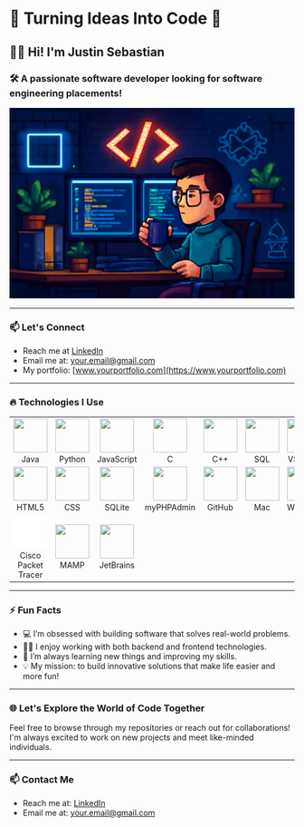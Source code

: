 # 🌟 **Turning Ideas Into Code** 🌟

## 👨‍💻 **Hi! I'm Justin Sebastian**
### 🛠 **A passionate software developer looking for software engineering placements!**
  
![Coding Animation](https://raw.githubusercontent.com/Jseb0/jseb0/refs/heads/main/ChatGPT%20Image%20May%207%2C%202025%2C%2002_54_33%20PM.png)

---

### 📫 **Let's Connect**  
- Reach me at [LinkedIn](https://www.linkedin.com/in/yourprofile)
- Email me at: [your.email@gmail.com](mailto:your.email@gmail.com)
- My portfolio: [www.yourportfolio.com](https://www.yourportfolio.com)

---

### 🔥 **Technologies I Use**

<table align="center">
  <tr>
    <td align="center" width="100">
      <img src="https://skillicons.dev/icons?i=java" width="60" height="60"><br>Java
    </td>
    <td align="center" width="100">
      <img src="https://skillicons.dev/icons?i=python" width="60" height="60"><br>Python
    </td>
    <td align="center" width="100">
      <img src="https://skillicons.dev/icons?i=javascript" width="60" height="60"><br>JavaScript
    </td>
    <td align="center" width="100">
      <img src="https://skillicons.dev/icons?i=c" width="60" height="60"><br>C
    </td>
    <td align="center" width="100">
      <img src="https://img.icons8.com/color/240/c-plus-plus-logo.png" width="60" height="60"><br>C++
    </td>
    <td align="center" width="100">
      <img src="https://skillicons.dev/icons?i=mysql" width="60" height="60"><br>SQL
    </td>
    <td align="center" width="100">
      <img src="https://skillicons.dev/icons?i=vscode" width="60" height="60"><br>VS Code
    </td>
    <td align="center" width="100">
      <img src="https://skillicons.dev/icons?i=git" width="60" height="60"><br>Git
    </td>
  </tr>
  <tr>
    <td align="center" width="100">
      <img src="https://skillicons.dev/icons?i=html" width="60" height="60"><br>HTML5
    </td>
    <td align="center" width="100">
      <img src="https://skillicons.dev/icons?i=css" width="60" height="60"><br>CSS
    </td>
    <td align="center" width="100">
      <img src="https://skillicons.dev/icons?i=sqlite" width="60" height="60"><br>SQLite
    </td>
    <td align="center" width="100">
      <img src="https://skillicons.dev/icons?i=php" width="60" height="60"><br>myPHPAdmin
    </td>
    <td align="center" width="100">
      <img src="https://skillicons.dev/icons?i=github" width="60" height="60"><br>GitHub
    </td>
    <td align="center" width="100">
      <img src="https://skillicons.dev/icons?i=apple" width="60" height="60"><br>Mac
    </td>
    <td align="center" width="100">
      <img src="https://skillicons.dev/icons?i=windows" width="60" height="60"><br>Windows
    </td>
    <td align="center" width="100">
      <img src="https://skillicons.dev/icons?i=linux" width="60" height="60"><br>Linux
    </td>
  </tr>
  <tr>
    <td align="center" width="100">
      <img src="https://raw.githubusercontent.com/Jseb0/jseb0/refs/heads/main/icons8-cisco-packet-tracer-150.png" width="60" height="60"><br>Cisco Packet Tracer
    </td>
    <td align="center" width="100">
      <img src="https://www.mamp.info/images/icons/mamp-viewer.png" width="60" height="60"><br>MAMP
    </td>
    <td align="center" width="100">
      <img src="https://img.icons8.com/nolan/256/jetbrains--v1.png" width="60" height="60"><br>JetBrains
    </td>
  </tr>
</table>

---

### ⚡ **Fun Facts**

- 💻 I’m obsessed with building software that solves real-world problems.
- 🧑‍💻 I enjoy working with both backend and frontend technologies.
- 🧠 I’m always learning new things and improving my skills.
- 💡 My mission: to build innovative solutions that make life easier and more fun!

---


### 🌐 **Let's Explore the World of Code Together**  
Feel free to browse through my repositories or reach out for collaborations! I'm always excited to work on new projects and meet like-minded individuals.

---

### 📫 **Contact Me**
- Reach me at: [LinkedIn](https://www.linkedin.com/in/yourprofile)
- Email me at: [your.email@gmail.com](mailto:your.email@gmail.com)

